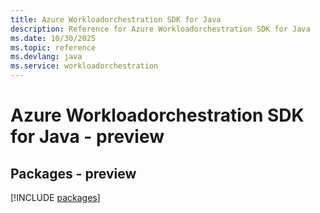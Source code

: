 ```yaml
---
title: Azure Workloadorchestration SDK for Java
description: Reference for Azure Workloadorchestration SDK for Java
ms.date: 10/30/2025
ms.topic: reference
ms.devlang: java
ms.service: workloadorchestration
---
```

# Azure Workloadorchestration SDK for Java - preview
## Packages - preview
[!INCLUDE [packages](workloadorchestration-index.md)]